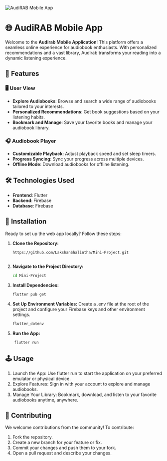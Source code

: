 ![AudiRAB Mobile App](https://firebasestorage.googleapis.com/v0/b/audirab-44b07.appspot.com/o/Logo.png?alt=media&token=fde37e8a-bebb-42c4-982a-c3c0ea9cbbd5)

# 🌐 AudiRAB Mobile App

Welcome to the **Audirab Mobile Application**! This platform offers a seamless online experience for audiobook enthusiasts. With personalized recommendations and a vast library, Audirab transforms your reading into a dynamic listening experience.

## 🚀 Features

### 🖥️ User View
- **Explore Audiobooks**: Browse and search a wide range of audiobooks tailored to your interests.
- **Personalized Recommendations**: Get book suggestions based on your listening habits.
- **Bookmark and Manage**: Save your favorite books and manage your audiobook library.

### 🎧 Audiobook Player
- **Customizable Playback**: Adjust playback speed and set sleep timers.
- **Progress Syncing**: Sync your progress across multiple devices.
- **Offline Mode**: Download audiobooks for offline listening.

## 🛠️ Technologies Used
- **Frontend**: Flutter
- **Backend**: Firebase
- **Database**: Firebase

## 🔧 Installation

Ready to set up the web app locally? Follow these steps:

1. **Clone the Repository:**
   ```bash
   https://github.com/LakshanShalintha/Mini-Project.git
     
   ```
2. **Navigate to the Project Directory:**
   ```bash
   cd Mini-Project
   ```
3. **Install Dependencies:**
   ```bash
   flutter pub get
   ```
4. **Set Up Environment Variables:**
   Create a .env file at the root of the project and configure your Firebase keys and other environment settings.
   ```bash
   flutter_dotenv
   ```
6. **Run the App:**
 ```bash
     flutter run

   ```

## 🕹️ Usage

1. Launch the App: Use flutter run to start the application on your preferred emulator or physical device.
2. Explore Features: Sign in with your account to explore and manage audiobooks.
3. Manage Your Library: Bookmark, download, and listen to your favorite audiobooks anytime, anywhere.

  ## 🤝 Contributing

We welcome contributions from the community! To contribute:
1. Fork the repository.
2. Create a new branch for your feature or fix.
3. Commit your changes and push them to your fork.
4. Open a pull request and describe your changes.



